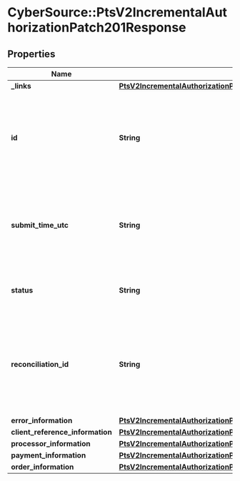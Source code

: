 # CyberSource::PtsV2IncrementalAuthorizationPatch201Response

## Properties
Name | Type | Description | Notes
------------ | ------------- | ------------- | -------------
**_links** | [**PtsV2IncrementalAuthorizationPatch201ResponseLinks**](PtsV2IncrementalAuthorizationPatch201ResponseLinks.md) |  | [optional] 
**id** | **String** | An unique identification number generated by Cybersource to identify the submitted request. Returned by all services. It is also appended to the endpoint of the resource. On incremental authorizations, this value with be the same as the identification number returned in the original authorization response.  | [optional] 
**submit_time_utc** | **String** | Time of request in UTC. Format: &#x60;YYYY-MM-DDThh:mm:ssZ&#x60; **Example** &#x60;2016-08-11T22:47:57Z&#x60; equals August 11, 2016, at 22:47:57 (10:47:57 p.m.). The &#x60;T&#x60; separates the date and the time. The &#x60;Z&#x60; indicates UTC.  Returned by Cybersource for all services.  | [optional] 
**status** | **String** | The status of the submitted transaction.  Possible values:  - AUTHORIZED  - AUTHORIZED_PENDING_REVIEW  - DECLINED  | [optional] 
**reconciliation_id** | **String** | Reference number for the transaction. Depending on how your Cybersource account is configured, this value could either be provided in the API request or generated by CyberSource. The actual value used in the request to the processor is provided back to you by Cybersource in the response.  | [optional] 
**error_information** | [**PtsV2IncrementalAuthorizationPatch201ResponseErrorInformation**](PtsV2IncrementalAuthorizationPatch201ResponseErrorInformation.md) |  | [optional] 
**client_reference_information** | [**PtsV2IncrementalAuthorizationPatch201ResponseClientReferenceInformation**](PtsV2IncrementalAuthorizationPatch201ResponseClientReferenceInformation.md) |  | [optional] 
**processor_information** | [**PtsV2IncrementalAuthorizationPatch201ResponseProcessorInformation**](PtsV2IncrementalAuthorizationPatch201ResponseProcessorInformation.md) |  | [optional] 
**payment_information** | [**PtsV2IncrementalAuthorizationPatch201ResponsePaymentInformation**](PtsV2IncrementalAuthorizationPatch201ResponsePaymentInformation.md) |  | [optional] 
**order_information** | [**PtsV2IncrementalAuthorizationPatch201ResponseOrderInformation**](PtsV2IncrementalAuthorizationPatch201ResponseOrderInformation.md) |  | [optional] 


